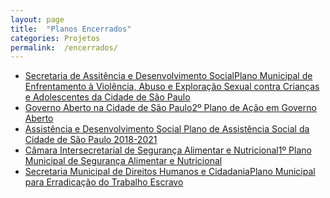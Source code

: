 ```yaml
---
layout: page
title:  "Planos Encerrados"
categories: Projetos
permalink:  /encerrados/
---
```



<section>
  
  <div class="void" id="void">
    <div class="crop">
    <ul id="card-list" style="--count: 6;">
      <li><div class="card"><a href=""><span class="model-name">Secretaria de Assitência e Desenvolvimento Social</span><span>Plano Municipal de Enfrentamento à Violência, Abuso e Exploração Sexual contra Crianças e Adolescentes da Cidade de São Paulo</span></a></div></li>
      <li><div class="card"><a href=""><span class="model-name">Governo Aberto na Cidade de São Paulo</span><span>2º Plano de Ação em Governo Aberto</span></a></div></li>
      <li><div class="card"><a href=""><span class="model-name">Assistência e Desenvolvimento Social</span>
      <span>Plano de Assistência Social da Cidade de São Paulo 2018-2021</span></a></div></li>
      <li><div class="card"><a href=""><span class="model-name">Câmara Intersecretarial de Segurança Alimentar e Nutricional</span><span>1º Plano Municipal de Segurança Alimentar e Nutricional</span></a></div></li>
      <li><div class="card"><a href=""><span class="model-name">Secretaria Municipal de Direitos Humanos e Cidadania</span><span>Plano Municipal para Erradicação do Trabalho Escravo</span></a></div></li>
    </ul>
    <div class="last-circle"></div>
    <div class="second-circle"></div>
    </div>
    <div class="mask"></div>
    <div class="center-circle"></div>
  <div>
    <link rel="stylesheet" href="../assets/css/carousels.css">

</section>
